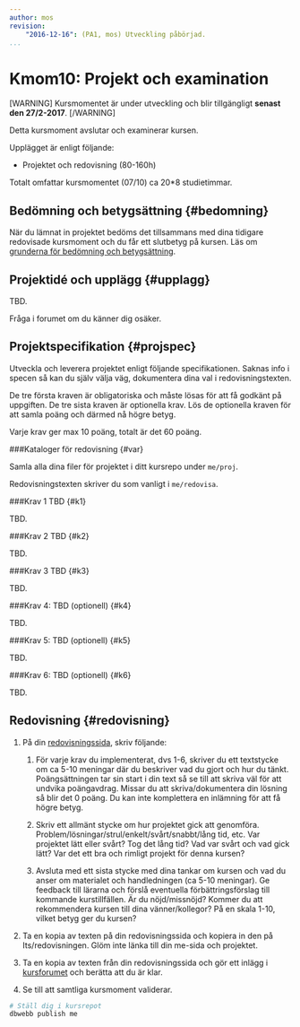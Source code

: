 ```yaml
---
author: mos
revision:
    "2016-12-16": (PA1, mos) Utveckling påbörjad.
...
```

Kmom10: Projekt och examination
==================================

[WARNING]
Kursmomentet är under utveckling och blir tillgängligt **senast den 27/2-2017**.
[/WARNING]

Detta kursmoment avslutar och examinerar kursen.

Upplägget är enligt följande:

* Projektet och redovisning (80-160h)

Totalt omfattar kursmomentet (07/10) ca 20*8 studietimmar.



Bedömning och betygsättning {#bedomning}
--------------------------------------------------------------------

När du lämnat in projektet bedöms det tillsammans med dina tidigare redovisade kursmoment och du får ett slutbetyg på kursen. Läs om [grunderna för bedömning och betygsättning](kurser/bedomning-och-betygsattning).



Projektidé och upplägg {#upplagg}
--------------------------------------------------------------------

TBD.

Fråga i forumet om du känner dig osäker.



Projektspecifikation {#projspec}
--------------------------------------------------------------------

Utveckla och leverera projektet enligt följande specifikationen. Saknas info i specen så kan du själv välja väg, dokumentera dina val i redovisningstexten.

De tre första kraven är obligatoriska och måste lösas för att få godkänt på uppgiften. De tre sista kraven är optionella krav. Lös de optionella kraven för att samla poäng och därmed nå högre betyg.

Varje krav ger max 10 poäng, totalt är det 60 poäng.



###Kataloger för redovisning {#var}

Samla alla dina filer för projektet i ditt kursrepo under `me/proj`.

Redovisningstexten skriver du som vanligt i `me/redovisa`.



###Krav 1 TBD {#k1}

TBD.



###Krav 2 TBD {#k2}

TBD.



###Krav 3 TBD {#k3}

TBD.



###Krav 4: TBD (optionell) {#k4}

TBD.



###Krav 5: TBD (optionell) {#k5}

TBD.



###Krav 6: TBD (optionell) {#k6}

TBD.



Redovisning {#redovisning}
--------------------------------------------------------------------

1. På din [redovisningssida](kurser/dbjs/redovisa), skriv följande:

    1. För varje krav du implementerat, dvs 1-6, skriver du ett textstycke om ca 5-10 meningar där du beskriver vad du gjort och hur du tänkt. Poängsättningen tar sin start i din text så se till att skriva väl för att undvika poängavdrag. Missar du att skriva/dokumentera din lösning så blir det 0 poäng. Du kan inte komplettera en inlämning för att få högre betyg.

    1. Skriv ett allmänt stycke om hur projektet gick att genomföra. Problem/lösningar/strul/enkelt/svårt/snabbt/lång tid, etc. Var projektet lätt eller svårt? Tog det lång tid? Vad var svårt och vad gick lätt? Var det ett bra och rimligt projekt för denna kursen?

    1. Avsluta med ett sista stycke med dina tankar om kursen och vad du anser om materialet och handledningen (ca 5-10 meningar). Ge feedback till lärarna och förslå eventuella förbättringsförslag till kommande kurstillfällen. Är du nöjd/missnöjd? Kommer du att rekommendera kursen till dina vänner/kollegor? På en skala 1-10, vilket betyg ger du kursen?

2. Ta en kopia av texten på din redovisningssida och kopiera in den på Its/redovisningen. Glöm inte länka till din me-sida och projektet. 

3. Ta en kopia av texten från din redovisningssida och gör ett inlägg i [kursforumet](forum/utbildning/dbjs) och berätta att du är klar.

4. Se till att samtliga kursmoment validerar.

```bash
# Ställ dig i kursrepot
dbwebb publish me
```
